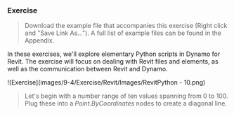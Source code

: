 
### Exercise
>Download the example file that accompanies this exercise (Right click and "Save Link As..."). A full list of example files can be found in the Appendix. 

In these exercises, we'll explore elementary Python scripts in Dynamo for Revit.  The exercise will focus on dealing with Revit files and elements, as well as the communication between Revit and Dynamo.

![Exercise](images/9-4/Exercise/Revit/Images/RevitPython - 10.png)
> Let's begin with a number range of ten values spanning from 0 to 100.  Plug these into a *Point.ByCoordinates* nodes to create a diagonal line.











